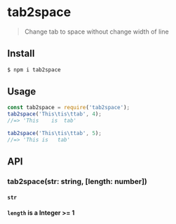 # tab2space

> Change tab to space without change width of line

## Install
```bash
$ npm i tab2space
```

## Usage

```js
const tab2space = require('tab2space');
tab2space('This\tis\ttab', 4);
//=> 'This    is  tab'

tab2space('This\tis\ttab', 5);
//=> 'This is   tab'
```

## API

### tab2space(str: string, [length: number])

#### `str`
#### `length` is a Integer >= 1
